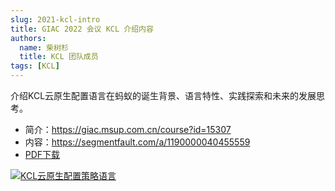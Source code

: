 ```yaml
---
slug: 2021-kcl-intro
title: GIAC 2022 会议 KCL 介绍内容
authors:
  name: 柴树杉
  title: KCL 团队成员
tags: [KCL]
---
```


介绍KCL云原生配置语言在蚂蚁的诞生背景、语言特性、实践探索和未来的发展思考。

- 简介：https://giac.msup.com.cn/course?id=15307
- 内容：https://segmentfault.com/a/1190000040455559
- [PDF下载](https://gw.alipayobjects.com/os/bmw-prod/2cb0c283-5f24-485e-b635-b6efac887eba.pdf)

[![KCL云原生配置策略语言](/img/blog/2021-08-03-kcl-intro/talk-cover.png)](https://gw.alipayobjects.com/os/bmw-prod/2cb0c283-5f24-485e-b635-b6efac887eba.pdf)
